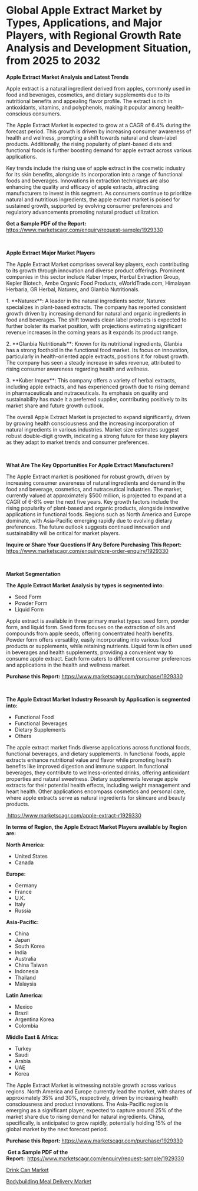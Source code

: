 <p><h1>Global Apple Extract Market by Types, Applications, and Major Players, with Regional Growth Rate Analysis and Development Situation, from 2025 to 2032</h1></p><p><strong>Apple Extract Market Analysis and Latest Trends</strong></p>
<p><p>Apple extract is a natural ingredient derived from apples, commonly used in food and beverages, cosmetics, and dietary supplements due to its nutritional benefits and appealing flavor profile. The extract is rich in antioxidants, vitamins, and polyphenols, making it popular among health-conscious consumers.</p><p>The Apple Extract Market is expected to grow at a CAGR of 6.4% during the forecast period. This growth is driven by increasing consumer awareness of health and wellness, prompting a shift towards natural and clean-label products. Additionally, the rising popularity of plant-based diets and functional foods is further boosting demand for apple extract across various applications.</p><p>Key trends include the rising use of apple extract in the cosmetic industry for its skin benefits, alongside its incorporation into a range of functional foods and beverages. Innovations in extraction techniques are also enhancing the quality and efficacy of apple extracts, attracting manufacturers to invest in this segment. As consumers continue to prioritize natural and nutritious ingredients, the apple extract market is poised for sustained growth, supported by evolving consumer preferences and regulatory advancements promoting natural product utilization.</p></p>
<p><strong>Get a Sample PDF of the Report:&nbsp;</strong> <a href="https://www.marketscagr.com/enquiry/request-sample/1929330?utm_campaign=2041&utm_medium=2&utm_source=Github&utm_content=ia&utm_term=07042025&utm_id=apple-extract">https://www.marketscagr.com/enquiry/request-sample/1929330</a></p>
<p>&nbsp;</p>
<p><strong>Apple Extract Major Market Players</strong></p>
<p><p>The Apple Extract Market comprises several key players, each contributing to its growth through innovation and diverse product offerings. Prominent companies in this sector include Kuber Impex, Herbal Extraction Group, Kepler Biotech, Ambe Organic Food Products, eWorldTrade.com, Himalayan Herbaria, GR Herbal, Naturex, and Glanbia Nutritionals.</p><p>1. **Naturex**: A leader in the natural ingredients sector, Naturex specializes in plant-based extracts. The company has reported consistent growth driven by increasing demand for natural and organic ingredients in food and beverages. The shift towards clean label products is expected to further bolster its market position, with projections estimating significant revenue increases in the coming years as it expands its product range.</p><p>2. **Glanbia Nutritionals**: Known for its nutritional ingredients, Glanbia has a strong foothold in the functional food market. Its focus on innovation, particularly in health-oriented apple extracts, positions it for robust growth. The company has seen a steady increase in sales revenue, attributed to rising consumer awareness regarding health and wellness.</p><p>3. **Kuber Impex**: This company offers a variety of herbal extracts, including apple extracts, and has experienced growth due to rising demand in pharmaceuticals and nutraceuticals. Its emphasis on quality and sustainability has made it a preferred supplier, contributing positively to its market share and future growth outlook.</p><p>The overall Apple Extract Market is projected to expand significantly, driven by growing health consciousness and the increasing incorporation of natural ingredients in various industries. Market size estimates suggest robust double-digit growth, indicating a strong future for these key players as they adapt to market trends and consumer preferences.</p></p>
<p>&nbsp;</p>
<p><strong>What Are The Key Opportunities For Apple Extract Manufacturers?</strong></p>
<p><p>The Apple Extract market is positioned for robust growth, driven by increasing consumer awareness of natural ingredients and demand in the food and beverage, cosmetics, and nutraceutical industries. The market, currently valued at approximately $500 million, is projected to expand at a CAGR of 6-8% over the next five years. Key growth factors include the rising popularity of plant-based and organic products, alongside innovative applications in functional foods. Regions such as North America and Europe dominate, with Asia-Pacific emerging rapidly due to evolving dietary preferences. The future outlook suggests continued innovation and sustainability will be critical for market players.</p></p>
<p><strong>Inquire or Share Your Questions If Any Before Purchasing This Report:</strong> <a href="https://www.marketscagr.com/enquiry/pre-order-enquiry/1929330?utm_campaign=2041&utm_medium=2&utm_source=Github&utm_content=ia&utm_term=07042025&utm_id=apple-extract">https://www.marketscagr.com/enquiry/pre-order-enquiry/1929330</a></p>
<p>&nbsp;</p>
<p><strong>Market Segmentation</strong></p>
<p><strong>The Apple Extract Market Analysis by types is segmented into:</strong></p>
<p><ul><li>Seed Form</li><li>Powder Form</li><li>Liquid Form</li></ul></p>
<p><p>Apple extract is available in three primary market types: seed form, powder form, and liquid form. Seed form focuses on the extraction of oils and compounds from apple seeds, offering concentrated health benefits. Powder form offers versatility, easily incorporating into various food products or supplements, while retaining nutrients. Liquid form is often used in beverages and health supplements, providing a convenient way to consume apple extract. Each form caters to different consumer preferences and applications in the health and wellness market.</p></p>
<p><strong>Purchase this Report:&nbsp;</strong><a href="https://www.marketscagr.com/purchase/1929330?utm_campaign=2041&utm_medium=2&utm_source=Github&utm_content=ia&utm_term=07042025&utm_id=apple-extract">https://www.marketscagr.com/purchase/1929330</a></p>
<p>&nbsp;</p>
<p><strong>The Apple Extract Market Industry Research by Application is segmented into:</strong></p>
<p><ul><li>Functional Food</li><li>Functional Beverages</li><li>Dietary Supplements</li><li>Others</li></ul></p>
<p><p>The apple extract market finds diverse applications across functional foods, functional beverages, and dietary supplements. In functional foods, apple extracts enhance nutritional value and flavor while promoting health benefits like improved digestion and immune support. In functional beverages, they contribute to wellness-oriented drinks, offering antioxidant properties and natural sweetness. Dietary supplements leverage apple extracts for their potential health effects, including weight management and heart health. Other applications encompass cosmetics and personal care, where apple extracts serve as natural ingredients for skincare and beauty products.</p></p>
<p><a href="https://www.marketscagr.com/apple-extract-r1929330?utm_campaign=2041&utm_medium=2&utm_source=Github&utm_content=ia&utm_term=07042025&utm_id=apple-extract">&nbsp;https://www.marketscagr.com/apple-extract-r1929330</a></p>
<p><strong>In terms of Region, the Apple Extract Market Players available by Region are:</strong></p>
<p>
    <p> <strong> North America: </strong>
        <ul>
            <li>United States</li>
            <li>Canada</li>
        </ul>
        </p> 
    <p> <strong> Europe: </strong>
        <ul>
            <li>Germany</li>
            <li>France</li>
            <li>U.K.</li>
            <li>Italy</li>
            <li>Russia</li>
        </ul>
        </p> 
    <p> <strong> Asia-Pacific: </strong>
        <ul>
            <li>China</li>
            <li>Japan</li>
            <li>South Korea</li>
            <li>India</li>
            <li>Australia</li>
            <li>China Taiwan</li>
            <li>Indonesia</li>
            <li>Thailand</li>
            <li>Malaysia</li>
        </ul>
        </p> 
    <p> <strong> Latin America: </strong>
        <ul>
            <li>Mexico</li>
            <li>Brazil</li>
            <li>Argentina Korea</li>
            <li>Colombia</li>
        </ul>
        </p> 
    <p> <strong> Middle East & Africa: </strong>
        <ul>
            <li>Turkey</li>
            <li>Saudi</li>
            <li>Arabia</li>
            <li>UAE</li>
            <li>Korea</li>
        </ul>
    </p>
    </p>
<p><p>The Apple Extract Market is witnessing notable growth across various regions. North America and Europe currently lead the market, with shares of approximately 35% and 30%, respectively, driven by increasing health consciousness and product innovations. The Asia-Pacific region is emerging as a significant player, expected to capture around 25% of the market share due to rising demand for natural ingredients. China, specifically, is anticipated to grow rapidly, potentially holding 15% of the global market by the next forecast period.</p></p>
<p><strong>Purchase this Report: </strong><a href="https://www.marketscagr.com/purchase/1929330?utm_campaign=2041&utm_medium=2&utm_source=Github&utm_content=ia&utm_term=07042025&utm_id=apple-extract">https://www.marketscagr.com/purchase/1929330</a></p>
<p>&nbsp;<strong>Get a Sample PDF of the Report:&nbsp;&nbsp;</strong><a href="https://www.marketscagr.com/enquiry/request-sample/1929330?utm_campaign=2041&utm_medium=2&utm_source=Github&utm_content=ia&utm_term=07042025&utm_id=apple-extract">https://www.marketscagr.com/enquiry/request-sample/1929330</a></p>
<p><strong></strong></p>
<p><p><a href="https://github.com/zeraikulkawb/Market-Research-Report-List-1/blob/main/drink-can-market.md?utm_campaign=2041&utm_medium=2&utm_source=Github&utm_content=ia&utm_term=07042025&utm_id=apple-extract">Drink Can Market</a></p><p><a href="https://github.com/ashepherd82/Market-Research-Report-List-7/blob/main/bodybuilding-meal-delivery-market.md?utm_campaign=2041&utm_medium=2&utm_source=Github&utm_content=ia&utm_term=07042025&utm_id=apple-extract">Bodybuilding Meal Delivery Market</a></p></p>